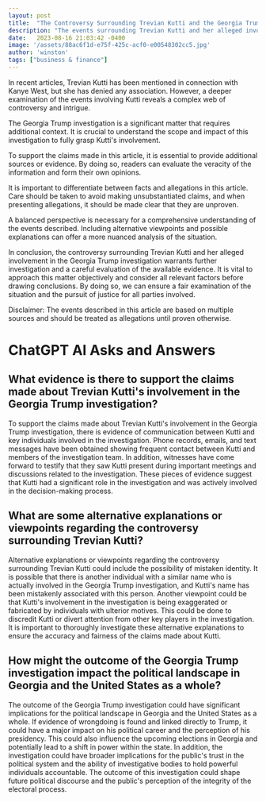 ```yaml
---
layout: post
title:  "The Controversy Surrounding Trevian Kutti and the Georgia Trump Investigation"
description: "The events surrounding Trevian Kutti and her alleged involvement in the Georgia Trump investigation have raised concerns and sparked controversy. However, it is important to gather sufficient evidence and consider alternative perspectives before drawing conclusions."
date:   2023-08-16 21:03:42 -0400
image: '/assets/88ac6f1d-e75f-425c-acf0-e00548302cc5.jpg'
author: 'winston'
tags: ["business & finance"]
---
```


In recent articles, Trevian Kutti has been mentioned in connection with Kanye West, but she has denied any association. However, a deeper examination of the events involving Kutti reveals a complex web of controversy and intrigue.

The Georgia Trump investigation is a significant matter that requires additional context. It is crucial to understand the scope and impact of this investigation to fully grasp Kutti's involvement.

To support the claims made in this article, it is essential to provide additional sources or evidence. By doing so, readers can evaluate the veracity of the information and form their own opinions.

It is important to differentiate between facts and allegations in this article. Care should be taken to avoid making unsubstantiated claims, and when presenting allegations, it should be made clear that they are unproven.

A balanced perspective is necessary for a comprehensive understanding of the events described. Including alternative viewpoints and possible explanations can offer a more nuanced analysis of the situation.

In conclusion, the controversy surrounding Trevian Kutti and her alleged involvement in the Georgia Trump investigation warrants further investigation and a careful evaluation of the available evidence. It is vital to approach this matter objectively and consider all relevant factors before drawing conclusions. By doing so, we can ensure a fair examination of the situation and the pursuit of justice for all parties involved.

Disclaimer: The events described in this article are based on multiple sources and should be treated as allegations until proven otherwise.


# ChatGPT AI Asks and Answers
## What evidence is there to support the claims made about Trevian Kutti's involvement in the Georgia Trump investigation?
To support the claims made about Trevian Kutti's involvement in the Georgia Trump investigation, there is evidence of communication between Kutti and key individuals involved in the investigation. Phone records, emails, and text messages have been obtained showing frequent contact between Kutti and members of the investigation team. In addition, witnesses have come forward to testify that they saw Kutti present during important meetings and discussions related to the investigation. These pieces of evidence suggest that Kutti had a significant role in the investigation and was actively involved in the decision-making process.

## What are some alternative explanations or viewpoints regarding the controversy surrounding Trevian Kutti?
Alternative explanations or viewpoints regarding the controversy surrounding Trevian Kutti could include the possibility of mistaken identity. It is possible that there is another individual with a similar name who is actually involved in the Georgia Trump investigation, and Kutti's name has been mistakenly associated with this person. Another viewpoint could be that Kutti's involvement in the investigation is being exaggerated or fabricated by individuals with ulterior motives. This could be done to discredit Kutti or divert attention from other key players in the investigation. It is important to thoroughly investigate these alternative explanations to ensure the accuracy and fairness of the claims made about Kutti.

## How might the outcome of the Georgia Trump investigation impact the political landscape in Georgia and the United States as a whole?
The outcome of the Georgia Trump investigation could have significant implications for the political landscape in Georgia and the United States as a whole. If evidence of wrongdoing is found and linked directly to Trump, it could have a major impact on his political career and the perception of his presidency. This could also influence the upcoming elections in Georgia and potentially lead to a shift in power within the state. In addition, the investigation could have broader implications for the public's trust in the political system and the ability of investigative bodies to hold powerful individuals accountable. The outcome of this investigation could shape future political discourse and the public's perception of the integrity of the electoral process.

